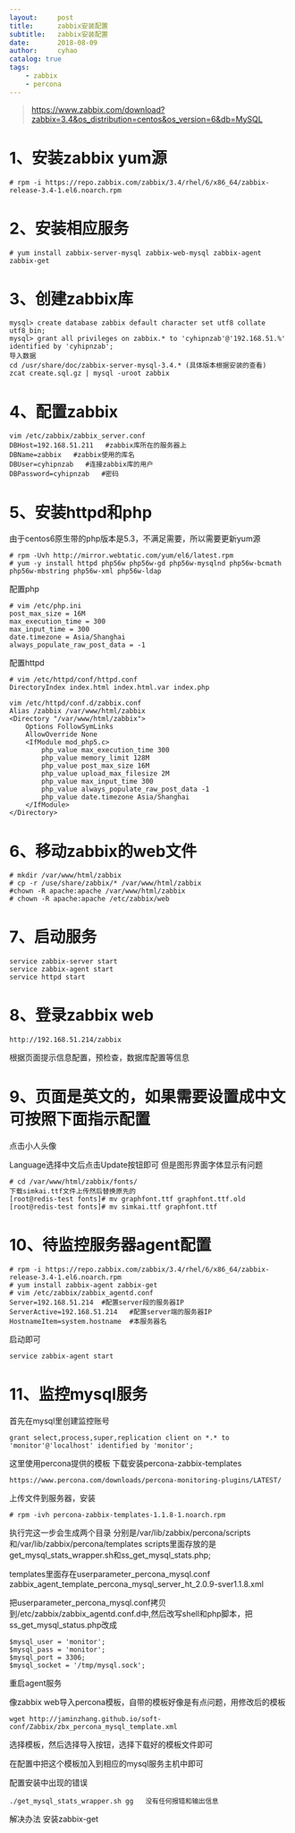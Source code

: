 ```yaml
---
layout:     post
title:      zabbix安装配置
subtitle:   zabbix安装配置
date:       2018-08-09
author:     cyhao
catalog: true
tags:
    - zabbix
    - percona
---
```


>https://www.zabbix.com/download?zabbix=3.4&os_distribution=centos&os_version=6&db=MySQL
# 1、安装zabbix yum源
```
# rpm -i https://repo.zabbix.com/zabbix/3.4/rhel/6/x86_64/zabbix-release-3.4-1.el6.noarch.rpm
```
# 2、安装相应服务 
```
# yum install zabbix-server-mysql zabbix-web-mysql zabbix-agent zabbix-get
```
# 3、创建zabbix库
```
mysql> create database zabbix default character set utf8 collate utf8_bin;
mysql> grant all privileges on zabbix.* to 'cyhipnzab'@'192.168.51.%' identified by 'cyhipnzab';
导入数据
cd /usr/share/doc/zabbix-server-mysql-3.4.* (具体版本根据安装的查看)
zcat create.sql.gz | mysql -uroot zabbix
```
# 4、配置zabbix
```
vim /etc/zabbix/zabbix_server.conf
DBHost=192.168.51.211   #zabbix库所在的服务器上
DBName=zabbix   #zabbix使用的库名
DBUser=cyhipnzab   #连接zabbix库的用户
DBPassword=cyhipnzab   #密码
```
# 5、安装httpd和php
由于centos6原生带的php版本是5.3，不满足需要，所以需要更新yum源
```
# rpm -Uvh http://mirror.webtatic.com/yum/el6/latest.rpm
# yum -y install httpd php56w php56w-gd php56w-mysqlnd php56w-bcmath php56w-mbstring php56w-xml php56w-ldap
```
配置php
```
# vim /etc/php.ini
post_max_size = 16M
max_execution_time = 300
max_input_time = 300
date.timezone = Asia/Shanghai
always_populate_raw_post_data = -1
```
配置httpd
```
# vim /etc/httpd/conf/httpd.conf
DirectoryIndex index.html index.html.var index.php

vim /etc/httpd/conf.d/zabbix.conf
Alias /zabbix /var/www/html/zabbix
<Directory "/var/www/html/zabbix">
    Options FollowSymLinks
    AllowOverride None
    <IfModule mod_php5.c>
        php_value max_execution_time 300
        php_value memory_limit 128M
        php_value post_max_size 16M
        php_value upload_max_filesize 2M
        php_value max_input_time 300
        php_value always_populate_raw_post_data -1
        php_value date.timezone Asia/Shanghai
    </IfModule>
</Directory>
```
# 6、移动zabbix的web文件
```
# mkdir /var/www/html/zabbix
# cp -r /use/share/zabbix/* /var/www/html/zabbix
#chown -R apache:apache /var/www/html/zabbix
# chown -R apache:apache /etc/zabbix/web
```
# 7、启动服务
```
service zabbix-server start
service zabbix-agent start
service httpd start
```
# 8、登录zabbix web
```
http://192.168.51.214/zabbix
```
根据页面提示信息配置，预检查，数据库配置等信息

# 9、页面是英文的，如果需要设置成中文可按照下面指示配置

点击小人头像

Language选择中文后点击Update按钮即可
但是图形界面字体显示有问题
```
# cd /var/www/html/zabbix/fonts/
下载simkai.ttf文件上传然后替换原先的
[root@redis-test fonts]# mv graphfont.ttf graphfont.ttf.old
[root@redis-test fonts]# mv simkai.ttf graphfont.ttf
```


# 10、待监控服务器agent配置
```
# rpm -i https://repo.zabbix.com/zabbix/3.4/rhel/6/x86_64/zabbix-release-3.4-1.el6.noarch.rpm
# yum install zabbix-agent zabbix-get
# vim /etc/zabbix/zabbix_agentd.conf 
Server=192.168.51.214  #配置server段的服务器IP
ServerActive=192.168.51.214   #配置server端的服务器IP
HostnameItem=system.hostname  #本服务器名
```
启动即可
```
service zabbix-agent start
```
# 11、监控mysql服务
首先在mysql里创建监控账号
```
grant select,process,super,replication client on *.* to 'monitor'@'localhost' identified by 'monitor';
```
这里使用percona提供的模板
下载安装percona-zabbix-templates 
```
https://www.percona.com/downloads/percona-monitoring-plugins/LATEST/
```
上传文件到服务器，安装
```
# rpm -ivh percona-zabbix-templates-1.1.8-1.noarch.rpm
```
执行完这一步会生成两个目录 分别是/var/lib/zabbix/percona/scripts和/var/lib/zabbix/percona/templates
scripts里面存放的是get_mysql_stats_wrapper.sh和ss_get_mysql_stats.php; 

templates里面存在userparameter_percona_mysql.conf
zabbix_agent_template_percona_mysql_server_ht_2.0.9-sver1.1.8.xml 

把userparameter_percona_mysql.conf拷贝到/etc/zabbix/zabbix_agentd.conf.d中,然后改写shell和php脚本，把ss_get_mysql_status.php改成
```
$mysql_user = 'monitor';
$mysql_pass = 'monitor';
$mysql_port = 3306;
$mysql_socket = '/tmp/mysql.sock';
```
重启agent服务

像zabbix web导入percona模板，自带的模板好像是有点问题，用修改后的模板
```
wget http://jaminzhang.github.io/soft-conf/Zabbix/zbx_percona_mysql_template.xml
```
选择模板，然后选择导入按钮，选择下载好的模板文件即可


在配置中把这个模板加入到相应的mysql服务主机中即可



配置安装中出现的错误
```
./get_mysql_stats_wrapper.sh gg   没有任何报错和输出信息
```
解决办法  安装zabbix-get

